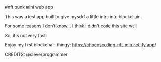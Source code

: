#nft punk mini web app

This was a test app built to give mysekf a little intro into blockchain.

For some reasons I don't know... I think i didn't code this site well

So, it's not very fast: 

Enjoy my first blockchain thingy: https://chocoscoding-nft-min.netlify.app/

CREDITS: @cleverprogrammer
